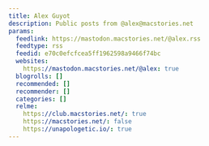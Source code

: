 ```yaml
---
title: Alex Guyot
description: Public posts from @alex@macstories.net
params:
  feedlink: https://mastodon.macstories.net/@alex.rss
  feedtype: rss
  feedid: e70c0efcfcea5ff1962598a9466f74bc
  websites:
    https://mastodon.macstories.net/@alex: true
  blogrolls: []
  recommended: []
  recommender: []
  categories: []
  relme:
    https://club.macstories.net/: true
    https://macstories.net/: false
    https://unapologetic.io/: true
---
```

